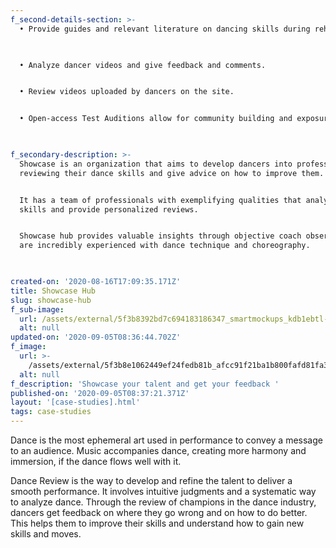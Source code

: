 ```yaml
---
f_second-details-section: >-
  • Provide guides and relevant literature on dancing skills during rehearsals.
  ‍


  • Analyze dancer videos and give feedback and comments.


  • Review videos uploaded by dancers on the site.


  • Open-access Test Auditions allow for community building and exposure


  ‍
f_secondary-description: >-
  Showcase is an organization that aims to develop dancers into professionals by
  reviewing their dance skills and give advice on how to improve them.


  It has a team of professionals with exemplifying qualities that analyze dance
  skills and provide personalized reviews.


  Showcase hub provides valuable insights through objective coach observers who
  are incredibly experienced with dance technique and choreography.


  ‍
created-on: '2020-08-16T17:09:35.171Z'
title: Showcase Hub
slug: showcase-hub
f_sub-image:
  url: /assets/external/5f3b8392bd7c694183186347_smartmockups_kdb1ebtl-p-3200.png
  alt: null
updated-on: '2020-09-05T08:36:44.702Z'
f_image:
  url: >-
    /assets/external/5f3b8e1062449ef24fedb81b_afcc91f21ba1b800fafd81fa3a663d1b5e3ad79e-p-1080.png
  alt: null
f_description: 'Showcase your talent and get your feedback '
published-on: '2020-09-05T08:37:21.371Z'
layout: '[case-studies].html'
tags: case-studies
---
```


Dance is the most ephemeral art used in performance to convey a message to an audience. Music accompanies dance, creating more harmony and immersion, if the dance flows well with it.

Dance Review is the way to develop and refine the talent to deliver a smooth performance. It involves intuitive judgments and a systematic way to analyze dance. Through the review of champions in the dance industry, dancers get feedback on where they go wrong and on how to do better. This helps them to improve their skills and understand how to gain new skills and moves.

‍

